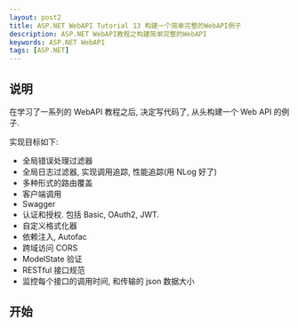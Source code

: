 ```yaml
---
layout: post2
title: ASP.NET WebAPI Tutorial 13 构建一个简单完整的WebAPI例子
description: ASP.NET WebAPI教程之构建简单完整的WebAPI
keywords: ASP.NET WebAPI
tags: [ASP.NET]
---
```


## 说明

在学习了一系列的 WebAPI 教程之后, 决定写代码了, 从头构建一个 Web API 的例子.

实现目标如下:

-   全局错误处理过滤器
-   全局日志过滤器, 实现调用追踪, 性能追踪(用 NLog 好了)
-   多种形式的路由覆盖
-   客户端调用
-   Swagger
-   认证和授权. 包括 Basic, OAuth2, JWT.
-   自定义格式化器
-   依赖注入, Autofac
-   跨域访问 CORS
-   ModelState 验证
-   RESTful 接口规范
-   监控每个接口的调用时间, 和传输的 json 数据大小

## 开始
